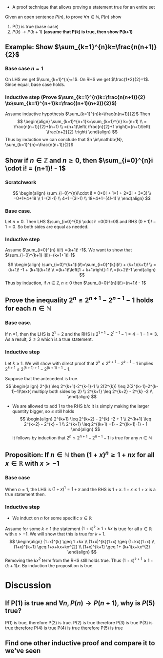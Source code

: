 - A proof technique that allows proving a statement true for an entire set

Given an open sentence $P(n)$, to prove $\forall n \in \mathbb{N}, P(n)$ show
1) P(1) is true (base case)
2) $P(k) \to P(k+1)$ **(assume that P(k) is true, then show P(k+1)**

## Example: Show $\sum_{k=1}^{n}k=\frac{n(n+1)}{2}$
### Base case $n=1$
On LHS we get $\sum_{k=1}^{n}=1$. On RHS we get $\frac{1*2}{2}=1$. Since equal, base case holds.

### Inductive step (Prove $\sum_{k=1}^{n}k=\frac{n(n+1)}{2} \to\sum_{k=1}^{n+1}k=\frac{(n+1)(n+2)}{2}$)
Assume inductive hypothesis $\sum_{k=1}^{n}k=\frac{n(n+1)}{2}$
Then $$
\begin{align}
\sum_{k=1}^{n+1}k=\sum_{k=1}^{n} k+(n+1) \\
= \frac{n(n+1)}{2}+(n+1) \\
=(n+1)\left( \frac{n}{2}+1 \right)=(n+1)\left( \frac{n+2}{2} \right)
\end{align}
$$
Thus by induction we can conclude that $n \in\mathbb{N}, \sum_{k=1}^{n}=\frac{n(n+1)}{2}$

## Show if $n \in \mathbb{Z}$ and $n \geq 0$, then $\sum_{i=0}^{n}i \cdot i! = (n+1)! - 1$
### Scratchwork
$$
\begin{align}
\sum_{i=0}^{n}i\cdot i! = 0*0! + 1*1 + 2*2! + 3*3! \\
=0+1+4+18 \\
1=(2!-1) \\
4+1=(3!-1) \\
18+4+1=(4!-1) \\
\end{align}
$$
### Base case.
Let $n=0$. Then LHS $\sum_{i=0}^{0}i \cdot i! =0(0!)=0$ and RHS $(0+1)! -1 = 0$. So both sides are equal as needed.

### Inductive step
Assume $\sum_{i=0}^{n} i(i!) =(k+1)! -1$. We want to show that $\sum_{i=0}^{k+1} i(i!)=(k+1+1)!-1$

$$
\begin{align}
\sum_{i=0}^{k+1}i(i!)=\sum_{i=0}^{k}i(i!) + (k+1)(k+1)! \\
=(k+1)! -1 + (k+1)(k+1)! \\
=(k+1)!\left[1 + k+1\right]-1 \\
=(k+2)!-1
\end{align}
$$
Thus by induction, if $n \in \mathbb{Z}, n\geq 0$ then $\sum_{i=0}^{n}i(i!)=(n+1)! - 1$ 

## Prove the inequality $2^{n}\leq 2^{n+1} - 2 ^{n-1}-1$ holds for each $n \in \mathbb{N}$
### Base case.
If n =1, then the LHS is $2^{1}=2$ and the RHS is $2^{1+1}-2^{1-1}-1=4-1-1=3$. As a result, $2 \leq 3$ which is a true statement.

### Inductive step
Let $k \geq 1$. We will show with direct proof that $2^{k} \leq 2^{k+1} -2 ^{k-1}-1$ implies $2^{k+1} \leq 2^{(k+1)+1} - 2^{(k+1)-1}-1$.

Suppose that the antecedent is true.
$$
\begin{align}
2^{k} \leq 2^{k+1}-2^{k-1}-1 \\
2(2^{k}) \leq 2(2^{k+1}-2^{k-1}-1)\text{ multiply both sides by 2} \\
2^{k+1} \leq 2^{k+2} - 2^{k} -2 \\
\end{align}
$$
- We are allowed to add $1$ to the RHS b/c it is simply making the larger quantity bigger, so $\leq$ still holds
$$
\begin{align}
2^{k+1} \leq 2^{k+2} - 2^{k} -2 + 1 \\
2^{k+1} \leq 2^{k+2} - 2^{k} - 1 \\
2^{k+1} \leq 2^{(k+1) +1} - 2^{(k+1)-1} - 1
\end{align}
$$
It follows by induction that $2^{n}\leq 2^{n+1} - 2 ^{n-1}-1$ is true for any $n \in \mathbb{N}$

## Proposition: If $n \in \mathbb{N}$ then $(1+x)^{n}\geq 1+nx$ for all $x \in \mathbb{R}$ with $x>-1$

### Base case
When $n=1$, the LHS is $(1+x)^{1}=1+x$ and the RHS is $1+x$. $1+x \leq 1+x$ is a true statement then.

### Inductive step
- We induct on $n$ for some specific $x \in \mathbb{R}$

Assume for some $k\geq1$ the statement $(1+x)^{k} \geq 1+kx$ is true for all $x \in \mathbb{R}$ with $x>-1$. We will show that this is true for $k+1$.
$$
\begin{align}
(1+x)^{k} \geq 1 +kx \\
(1+x)^{k}(1+x) \geq (1+kx)(1+x) \\
(1+x)^{k+1} \geq 1+x+kx+kx^{2} \\
(1+x)^{k+1} \geq 1+ (k+1)x+kx^{2}
\end{align}
$$
Removing the $kx^{2}$ term from the RHS still holds true. Thus $(1+x)^{k+1} \geq 1+(k+1)x$. By induction the proposition is true.

# Discussion
## If P(1) is true and $\forall n, P(n) \to P(n+1)$, why is $P(5)$ true?
P(1) is true, therefore P(2) is true.
P(2) is true therefore P(3) is true
P(3) is true therefore P(4) is true
P(4) is true therefore P(5) is true

## Find one other inductive proof and compare it to we've seen

